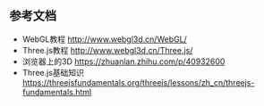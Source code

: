 ## 参考文档
* WebGL教程 http://www.webgl3d.cn/WebGL/
* Three.js教程 http://www.webgl3d.cn/Three.js/
* 浏览器上的3D https://zhuanlan.zhihu.com/p/40932600
* Three.js基础知识 https://threejsfundamentals.org/threejs/lessons/zh_cn/threejs-fundamentals.html

